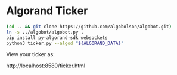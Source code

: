 # Algorand Ticker

```sh
(cd .. && git clone https://github.com/algobolson/algobot.git)
ln -s ../algobot/algobot.py .
pip install py-algorand-sdk websockets
python3 ticker.py --algod "${ALGORAND_DATA}"
```

View your ticker as:

http://localhost:8580/ticker.html

